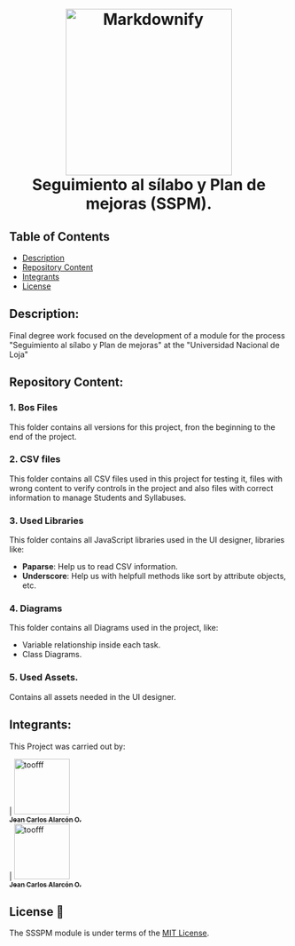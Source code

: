 <h1 align="center">
  <br>
  <a href="https://unl.edu.ec"><img src="https://unl.edu.ec/sites/default/files/inline-images/logogris.png" alt="Markdownify" width="300"></a>
  <br>
  Seguimiento al sílabo y Plan de mejoras (SSPM).
  <br>
</h1>

## Table of Contents

- [Description](#description)
- [Repository Content](#repository-content)
- [Integrants](#integrants)
- [License](#license-📘&nbsp;)

## Description:

Final degree work focused on the development of a module for the process "Seguimiento al sílabo y Plan de mejoras" at the "Universidad Nacional de Loja"

## Repository Content:

### 1. Bos Files
This folder contains all versions for this project, fron the beginning to the end of the project.
### 2. CSV files
This folder contains all CSV files used in this project for testing it, files with wrong content to verify controls in the project and also files with correct information to manage Students and Syllabuses.
### 3. Used Libraries
This folder contains all JavaScript libraries used in the UI designer, libraries like:
- **Paparse**: Help us to read CSV information.
- **Underscore**: Help us with helpfull methods like sort by attribute objects, etc.
### 4. Diagrams
This folder contains all Diagrams used in the project, like:
- Variable relationship inside each task.
- Class Diagrams.
### 5. Used Assets.
Contains all assets needed in the UI designer.

## Integrants:

This Project was carried out by:

| [<img src="https://avatars1.githubusercontent.com/u/56373098?s=96&v=4" width="100px;" alt="toofff"/><br /><sub><b>Jean Carlos Alarcón O.</b></sub>](http://www.yanoucrea.fr)<br />
| [<img src="https://avatars1.githubusercontent.com/u/56373098?s=96&v=4" width="100px;" alt="toofff"/><br /><sub><b>Jean Carlos Alarcón O.</b></sub>](http://www.yanoucrea.fr)<br />

## License 📘

The SSSPM module is under terms of the [MIT License](LICENSE).